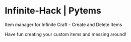 # Infinite-Hack | Pytems
Item manager for Infinite Craft - Create and Delete Items

Have fun creating your custom items and messing around!
